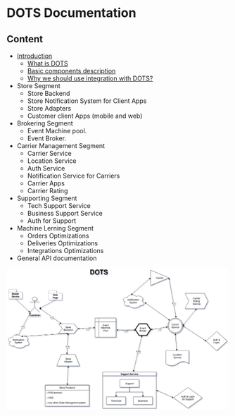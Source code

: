 # DOTS Documentation

## Content

* [Introduction](WhatIsDOTS.md)
	* [What is DOTS](WhatIsDOTS.md)
	* [Basic components description](BasicComponentDescription.md)
	* [Why we should use integration with DOTS?](WhyWeShouldUseIntegrationWithDOTS.md)
* Store Segment
	* Store Backend
	* Store Notification System for Client Apps
	* Store Adapters
	* Customer client Apps (mobile and web)
* Brokering Segment
	* Event Machine pool.
	* Event Broker.
* Carrier Management Segment
	* Carrier Service 
	* Location Service
	* Auth Service
	* Notification Service for Carriers
	* Carrier Apps
	* Carrier Rating
* Supporting Segment
	* Tech Support Service
	* Business Support Service
	* Auth for Support
* Machine Lerning Segment
	* Orders Optimizations
	* Deliveries Optimizations
	* Integrations Optimizations 	
* General API documentation


![DOTS sсheme](images/scheme.png)